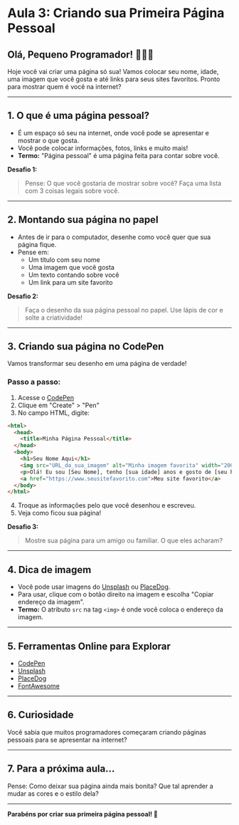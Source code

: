 # Aula 3: Criando sua Primeira Página Pessoal

## Olá, Pequeno Programador! 👩‍💻👦

Hoje você vai criar uma página só sua! Vamos colocar seu nome, idade, uma imagem que você gosta e até links para seus sites favoritos. Pronto para mostrar quem é você na internet?

---

## 1. O que é uma página pessoal?
- É um espaço só seu na internet, onde você pode se apresentar e mostrar o que gosta.
- Você pode colocar informações, fotos, links e muito mais!
- **Termo:** "Página pessoal" é uma página feita para contar sobre você.

**Desafio 1:**
> Pense: O que você gostaria de mostrar sobre você? Faça uma lista com 3 coisas legais sobre você.

---

## 2. Montando sua página no papel
- Antes de ir para o computador, desenhe como você quer que sua página fique.
- Pense em:
  - Um título com seu nome
  - Uma imagem que você gosta
  - Um texto contando sobre você
  - Um link para um site favorito

**Desafio 2:**
> Faça o desenho da sua página pessoal no papel. Use lápis de cor e solte a criatividade!

---

## 3. Criando sua página no CodePen
Vamos transformar seu desenho em uma página de verdade!

### Passo a passo:
1. Acesse o [CodePen](https://codepen.io/)
2. Clique em "Create" > "Pen"
3. No campo HTML, digite:

```html
<html>
  <head>
    <title>Minha Página Pessoal</title>
  </head>
  <body>
    <h1>Seu Nome Aqui</h1>
    <img src="URL_da_sua_imagem" alt="Minha imagem favorita" width="200">
    <p>Olá! Eu sou [Seu Nome], tenho [sua idade] anos e gosto de [seu hobby].</p>
    <a href="https://www.seusitefavorito.com">Meu site favorito</a>
  </body>
</html>
```

4. Troque as informações pelo que você desenhou e escreveu.
5. Veja como ficou sua página!

**Desafio 3:**
> Mostre sua página para um amigo ou familiar. O que eles acharam?

---

## 4. Dica de imagem
- Você pode usar imagens do [Unsplash](https://unsplash.com/) ou [PlaceDog](https://placedog.net/).
- Para usar, clique com o botão direito na imagem e escolha "Copiar endereço da imagem".
- **Termo:** O atributo `src` na tag `<img>` é onde você coloca o endereço da imagem.

---

## 5. Ferramentas Online para Explorar
- [CodePen](https://codepen.io/)
- [Unsplash](https://unsplash.com/)
- [PlaceDog](https://placedog.net/)
- [FontAwesome](https://fontawesome.com/)

---

## 6. Curiosidade
Você sabia que muitos programadores começaram criando páginas pessoais para se apresentar na internet?

---

## 7. Para a próxima aula...
Pense: Como deixar sua página ainda mais bonita? Que tal aprender a mudar as cores e o estilo dela?

---

**Parabéns por criar sua primeira página pessoal! 🚀**
